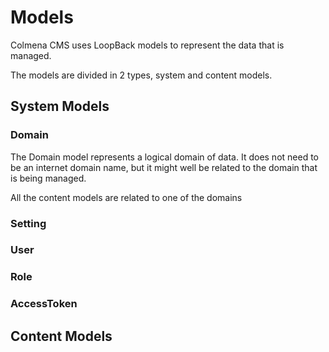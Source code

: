 # Models

Colmena CMS uses LoopBack models to represent the data that is managed.

The models are divided in 2 types, system and content models.

## System Models

### Domain

The Domain model represents a logical domain of data. It does not need to be an internet domain name, but it might well be related to the domain that is being managed.

All the content models are related to one of the domains

### Setting

### User

### Role

### AccessToken

## Content Models

## 

## 



